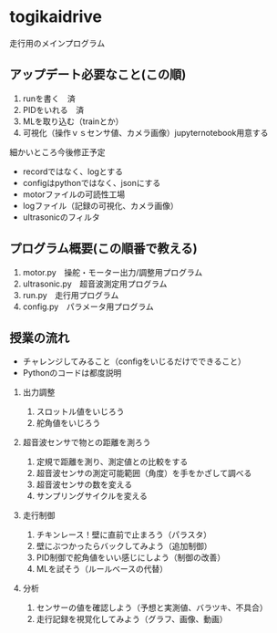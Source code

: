 # togikaidrive
走行用のメインプログラム

## アップデート必要なこと(この順)
1. runを書く　済
2. PIDをいれる　済
3. MLを取り込む（trainとか）
4. 可視化（操作ｖｓセンサ値、カメラ画像）jupyternotebook用意する

細かいところ今後修正予定
- recordではなく、logとする
- configはpythonではなく、jsonにする
- motorファイルの可読性工場
- logファイル（記録の可視化、カメラ画像）
- ultrasonicのフィルタ


## プログラム概要(この順番で教える)
1. motor.py　操舵・モーター出力/調整用プログラム
2. ultrasonic.py　超音波測定用プログラム
3. run.py　走行用プログラム
4. config.py　パラメータ用プログラム


## 授業の流れ
- チャレンジしてみること（configをいじるだけでできること）
- Pythonのコードは都度説明
1. 出力調整
   1. スロットル値をいじろう
   2. 舵角値をいじろう　

2. 超音波センサで物との距離を測ろう
   1. 定規で距離を測り、測定値との比較をする
   2. 超音波センサの測定可能範囲（角度）を手をかざして調べる
   3. 超音波センサの数を変える
   4. サンプリングサイクルを変える

3. 走行制御
   1. チキンレース！壁に直前で止まろう（パラスタ）
   2. 壁にぶつかったらバックしてみよう（追加制御）
   3. PID制御で舵角値をいい感じにしよう（制御の改善）
   4. MLを試そう（ルールベースの代替）
4. 分析
   1. センサーの値を確認しよう（予想と実測値、バラツキ、不具合）
   2. 走行記録を視覚化してみよう（グラフ、画像、動画）
　